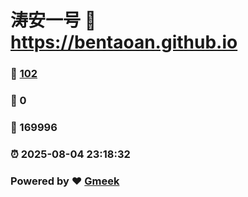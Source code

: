 # 涛安一号 :link: https://bentaoan.github.io 
### :page_facing_up: [102](https://bentaoan.github.io/tag.html) 
### :speech_balloon: 0 
### :hibiscus: 169996 
### :alarm_clock: 2025-08-04 23:18:32 
### Powered by :heart: [Gmeek](https://github.com/Meekdai/Gmeek)
